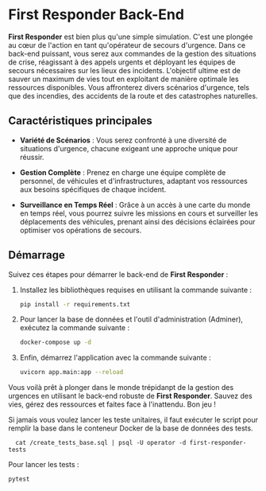 # First Responder Back-End

**First Responder** est bien plus qu'une simple simulation. C'est une plongée au cœur de l'action en tant qu'opérateur de secours d'urgence. Dans ce back-end puissant, vous serez aux commandes de la gestion des situations de crise, réagissant à des appels urgents et déployant les équipes de secours nécessaires sur les lieux des incidents. L'objectif ultime est de sauver un maximum de vies tout en exploitant de manière optimale les ressources disponibles. Vous affronterez divers scénarios d'urgence, tels que des incendies, des accidents de la route et des catastrophes naturelles.

## Caractéristiques principales

- **Variété de Scénarios** : Vous serez confronté à une diversité de situations d'urgence, chacune exigeant une approche unique pour réussir.

- **Gestion Complète** : Prenez en charge une équipe complète de personnel, de véhicules et d'infrastructures, adaptant vos ressources aux besoins spécifiques de chaque incident.

- **Surveillance en Temps Réel** : Grâce à un accès à une carte du monde en temps réel, vous pourrez suivre les missions en cours et surveiller les déplacements des véhicules, prenant ainsi des décisions éclairées pour optimiser vos opérations de secours.

## Démarrage

Suivez ces étapes pour démarrer le back-end de **First Responder** :

1. Installez les bibliothèques requises en utilisant la commande suivante :

    ```bash
    pip install -r requirements.txt
    ```

2. Pour lancer la base de données et l'outil d'administration (Adminer), exécutez la commande suivante :

    ```bash
    docker-compose up -d
    ```

3. Enfin, démarrez l'application avec la commande suivante :

    ```bash
    uvicorn app.main:app --reload
    ```

Vous voilà prêt à plonger dans le monde trépidanpt de la gestion des urgences en utilisant le back-end robuste de **First Responder**. Sauvez des vies, gérez des ressources et faites face à l'inattendu. Bon jeu !

Si jamais vous voulez lancer les teste unitaires, il faut exécuter le script pour remplir la base dans le conteneur Docker de la base de données des tests.
   
      cat /create_tests_base.sql | psql -U operator -d first-responder-tests

Pour lancer les tests :

 ```bash
pytest
 ```
